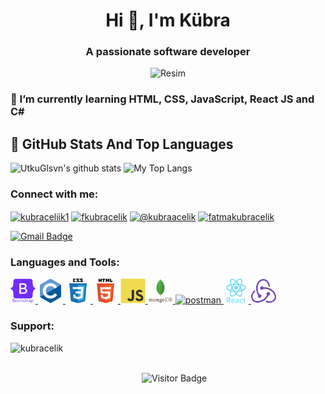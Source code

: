 <h1 align="center">Hi 👋, I'm Kübra</h1>
<h3 align="center">A passionate software developer</h3>

<p align="center">
  <img src="https://i.pinimg.com/originals/d2/41/d1/d241d1214f4245ab1024c86a0059e84d.gif" alt="Resim">
</p>

### 🌱 I’m currently learning HTML, CSS, JavaScript, React JS and C#

## 📌 GitHub Stats And Top Languages

<p float="center">
  <img  src="https://github-readme-stats.vercel.app/api?username=kubraacelik&show_icons=true&count_private=true&hide=contribs,issues" alt="UtkuGlsvn's github stats" />
  <img  src="https://github-readme-stats.vercel.app/api/top-langs/?username=kubraacelik&layout=compact&hide=html,css" alt="My Top Langs" />
</p>

<h3 align="left">Connect with me:</h3>
<p align="left">
<a href="https://twitter.com/kubraceliik1" target="blank"><img align="center" src="https://raw.githubusercontent.com/rahuldkjain/github-profile-readme-generator/master/src/images/icons/Social/twitter.svg" alt="kubraceliik1" height="30" width="40" /></a>
<a href="https://linkedin.com/in/fkubracelik" target="blank"><img align="center" src="https://raw.githubusercontent.com/rahuldkjain/github-profile-readme-generator/master/src/images/icons/Social/linked-in-alt.svg" alt="fkubracelik" height="30" width="40" /></a>
<a href="https://medium.com/@kubraacelik" target="blank"><img align="center" src="https://raw.githubusercontent.com/rahuldkjain/github-profile-readme-generator/master/src/images/icons/Social/medium.svg" alt="@kubraacelik" height="30" width="40" /></a>
<a href="https://discord.gg/fatmakubracelik" target="blank"><img align="center" src="https://raw.githubusercontent.com/rahuldkjain/github-profile-readme-generator/master/src/images/icons/Social/discord.svg" alt="fatmakubracelik" height="30" width="40" /></a>
  
[![Gmail Badge](https://img.shields.io/badge/kkbra.celik92@gmail.com-send%20email-red?style=for-the-badge&logo=gmail)](mailto:kkbra.celik92@gmail.com)
</p>

<h3 align="left">Languages and Tools:</h3>
<p align="left"> <a href="https://getbootstrap.com" target="_blank" rel="noreferrer"> <img src="https://raw.githubusercontent.com/devicons/devicon/master/icons/bootstrap/bootstrap-plain-wordmark.svg" alt="bootstrap" width="40" height="40"/> </a> <a href="https://www.cprogramming.com/" target="_blank" rel="noreferrer"> <img src="https://raw.githubusercontent.com/devicons/devicon/master/icons/c/c-original.svg" alt="c" width="40" height="40"/> </a> <a href="https://www.w3schools.com/css/" target="_blank" rel="noreferrer"> <img src="https://raw.githubusercontent.com/devicons/devicon/master/icons/css3/css3-original-wordmark.svg" alt="css3" width="40" height="40"/> </a> <a href="https://www.w3.org/html/" target="_blank" rel="noreferrer"> <img src="https://raw.githubusercontent.com/devicons/devicon/master/icons/html5/html5-original-wordmark.svg" alt="html5" width="40" height="40"/> </a> <a href="https://developer.mozilla.org/en-US/docs/Web/JavaScript" target="_blank" rel="noreferrer"> <img src="https://raw.githubusercontent.com/devicons/devicon/master/icons/javascript/javascript-original.svg" alt="javascript" width="40" height="40"/> </a> <a href="https://www.mongodb.com/" target="_blank" rel="noreferrer"> <img src="https://raw.githubusercontent.com/devicons/devicon/master/icons/mongodb/mongodb-original-wordmark.svg" alt="mongodb" width="40" height="40"/> </a> <a href="https://postman.com" target="_blank" rel="noreferrer"> <img src="https://www.vectorlogo.zone/logos/getpostman/getpostman-icon.svg" alt="postman" width="40" height="40"/> </a> <a href="https://reactjs.org/" target="_blank" rel="noreferrer"> <img src="https://raw.githubusercontent.com/devicons/devicon/master/icons/react/react-original-wordmark.svg" alt="react" width="40" height="40"/> </a> <a href="https://redux.js.org" target="_blank" rel="noreferrer"> <img src="https://raw.githubusercontent.com/devicons/devicon/master/icons/redux/redux-original.svg" alt="redux" width="40" height="40"/> </a> </p>

<h3 align="left">Support:</h3>
<p><a href="https://www.buymeacoffee.com/kubracelik"> <img align="left" src="https://cdn.buymeacoffee.com/buttons/v2/default-yellow.png" height="50" width="210" alt="kubracelik" /></a></p><br><br>

![Visitor Badge](https://visitor-badge.glitch.me/badge?page_id=kubraacelik.my-repo)
